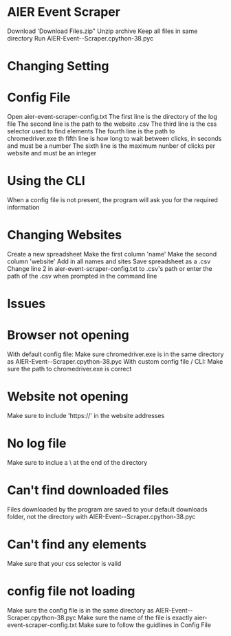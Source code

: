 # AIER Event Scraper
Download 'Download Files.zip"
Unzip archive
Keep all files in same directory
Run AIER-Event--Scraper.cpython-38.pyc
# Changing Setting
# Config File
Open aier-event-scraper-config.txt
The first line is the directory of the log file
The second line is the path to the website .csv
The third line is the css selector used to find elements
The fourth line is the path to chromedriver.exe
th fifth line is how long to wait between clicks, in seconds and must be a number
The sixth line is the maximum nunber of clicks per website and must be an integer
# Using the CLI
When a config file is not present, the program will ask you for the required information
# Changing Websites
Create a new spreadsheet
Make the first column 'name'
Make the second column 'website'
Add in all names and sites
Save spreadsheet as a .csv
Change line 2 in aier-event-scraper-config.txt to .csv's path
or enter the path of the .csv when prompted in the command line
# Issues
# Browser not opening
With default config file:
Make sure chromedriver.exe is in the same directory as AIER-Event--Scraper.cpython-38.pyc
With custom config file / CLI:
Make sure the path to chromedriver.exe is correct
# Website not opening
Make sure to include 'https://' in the website addresses
# No log file
Make sure to inclue a \ at the end of the directory
# Can't find downloaded files
Files downloaded by the program are saved to your default downloads folder, not the directory with AIER-Event--Scraper.cpython-38.pyc
# Can't find any elements
Make sure that your css selector is valid
# config file not loading
Make sure the config file is in the same directory as AIER-Event--Scraper.cpython-38.pyc
Make sure the name of the file is exactly aier-event-scraper-config.txt
Make sure to follow the guidlines in Config File
